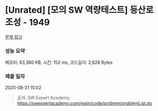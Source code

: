# [Unrated] [모의 SW 역량테스트] 등산로 조성 - 1949 

[문제 링크](https://swexpertacademy.com/main/code/problem/problemDetail.do?contestProbId=AV5PoOKKAPIDFAUq) 

### 성능 요약

메모리: 63,360 KB, 시간: 152 ms, 코드길이: 2,628 Bytes

### 제출 일자

2025-08-21 15:02



> 출처: SW Expert Academy, https://swexpertacademy.com/main/code/problem/problemList.do